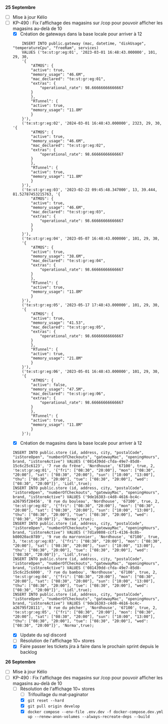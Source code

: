 **25 Septembre**
- [ ] Mise à jour Kélio
- [ ] KP-490 : Fix l'affichage des magasins sur /cop pour pouvoir afficher les magasins au-delà de 10
    - [x] Création de gateways dans la base locale pour arriver à 12
    ```
        INSERT INTO public.gateway (mac, datetime, "diskUsage", "temperatureCpu", "freeRam", services)
        VALUES ('te:st:gr:eg:01', '2023-03-01 16:48:43.000000', 101, 29, 30,
        '{
            "ATMOS": {
            "active": true,
            "memory_usage": "46.6M",
            "mac_declared": "te:st:gr:eg:01",
            "extras": {
                "operational_rate": 98.66666666666667
            }
            },
            "RTunnel": {
            "active": true,
            "memory_usage": "11.8M"
            }
        }'),
        ('te:st:gr:eg:02', '2024-03-01 16:48:43.000000', 2323, 29, 30, '{
            "ATMOS": {
            "active": true,
            "memory_usage": "46.6M",
            "mac_declared": "te:st:gr:eg:02",
            "extras": {
                "operational_rate": 98.66666666666667
            }
            },
            "RTunnel": {
            "active": true,
            "memory_usage": "11.8M"
            }
        }'),
        ('te:st:gr:eg:03', '2023-02-22 09:45:48.347000', 13, 39.444, 81.52787453215763, '{
            "ATMOS": {
            "active": true,
            "memory_usage": "46.6M",
            "mac_declared": "te:st:gr:eg:03",
            "extras": {
                "operational_rate": 98.66666666666667
            }
            }
        }'),
        ('te:st:gr:eg:04', '2023-05-07 16:48:43.000000', 101, 29, 30,
        '{
            "ATMOS": {
            "active": true,
            "memory_usage": "38.6M",
            "mac_declared": "te:st:gr:eg:04",
            "extras": {
                "operational_rate": 98.66666666666667
            }
            },
            "RTunnel": {
            "active": true,
            "memory_usage": "11.8M"
            }
        }'),
        ('te:st:gr:eg:05', '2023-05-17 17:48:43.000000', 101, 29, 30,
        '{
            "ATMOS": {
            "active": true,
            "memory_usage": "41.53",
            "mac_declared": "te:st:gr:eg:05",
            "extras": {
                "operational_rate": 98.66666666666667
            }
            },
            "RTunnel": {
            "active": true,
            "memory_usage": "21.8M"
            }
        }'),
        ('te:st:gr:eg:06', '2023-05-01 16:48:43.000000', 101, 29, 30,
        '{
            "ATMOS": {
            "active": false,
            "memory_usage": "47.5M",
            "mac_declared": "te:st:gr:eg:06",
            "extras": {
                "operational_rate": 98.66666666666667
            }
            },
            "RTunnel": {
            "active": true,
            "memory_usage": "11.8M"
            }
        }');
    ```
    - [x] Création de magasins dans la base locale pour arriver à 12
    ```
    INSERT INTO public.store (id, address, city, "postalCode", "isStoreOpen", "numberOfCheckouts", "gatewayMac", "openingHours", brand, "isStoreActive") VALUES ('081439dd-cfda-49e7-85d8-15c6c25c6123', '7 rue du frêne', 'Nordhouse', '67100', true, 2, 'te:st:gr:eg:01', '{"fri": ["08:30", "20:00"], "mon": ["08:30", "20:00"], "sat": ["08:30", "20:00"], "sun": ["10:00", "13:00"], "thu": ["08:30", "20:00"], "tue": ["08:30", "20:00"], "wed": ["08:30", "20:00"]}', 'Lidl',true);
    INSERT INTO public.store (id, address, city, "postalCode", "isStoreOpen", "numberOfCheckouts", "gatewayMac", "openingHours", brand, "isStoreActive") VALUES ('9de16383-c4d8-4616-bc4c-a26795f28456', '8 rue du bouleau', 'Nordhouse', '67100', true, 2, 'te:st:gr:eg:02', '{"fri": ["08:30", "20:00"], "mon": ["08:30", "20:00"], "sat": ["08:30", "20:00"], "sun": ["10:00", "13:00"], "thu": ["08:30", "20:00"], "tue": ["08:30", "20:00"], "wed": ["08:30", "20:00"]}', 'Norma',true);
    INSERT INTO public.store (id, address, city, "postalCode", "isStoreOpen", "numberOfCheckouts", "gatewayMac", "openingHours", brand, "isStoreActive") VALUES ('7d1a9808-ccf1-4136-8c8b-b80020ac0789', '9 rue du marronnier', 'Nordhouse', '67100', true, 3, 'te:st:gr:eg:03', '{"fri": ["08:30", "20:00"], "mon": ["08:30", "20:00"], "sat": ["08:30", "20:00"], "sun": ["10:00", "13:00"], "thu": ["08:30", "20:00"], "tue": ["08:30", "20:00"], "wed": ["08:30", "20:00"]}', 'Lidl',true);
    INSERT INTO public.store (id, address, city, "postalCode", "isStoreOpen", "numberOfCheckouts", "gatewayMac", "openingHours", brand, "isStoreActive") VALUES ('081439dd-cfda-49e7-85d8-15c6c25c6000', '7 rue du bambou', 'Nordhouse', '67100', true, 2, 'te:st:gr:eg:04', '{"fri": ["08:30", "20:00"], "mon": ["08:30", "20:00"], "sat": ["08:30", "20:00"], "sun": ["10:00", "13:00"], "thu": ["08:30", "20:00"], "tue": ["08:30", "20:00"], "wed": ["08:30", "20:00"]}', 'Lidl',true);
    INSERT INTO public.store (id, address, city, "postalCode", "isStoreOpen", "numberOfCheckouts", "gatewayMac", "openingHours", brand, "isStoreActive") VALUES ('9de16383-c4d8-4616-bc4c-a26795f28111', '8 rue du pêcher', 'Nordhouse', '67100', true, 2, 'te:st:gr:eg:05', '{"fri": ["08:30", "20:00"], "mon": ["08:30", "20:00"], "sat": ["08:30", "20:00"], "sun": ["10:00", "13:00"], "thu": ["08:30", "20:00"], "tue": ["08:30", "20:00"], "wed": ["08:30", "20:00"]}', 'Norma',true);
    ```
    - [x] Update du sql discord
    - [ ] Résolution de l'affichage 10+ stores
    - [x] Faire passer les tickets jira à faire dans le prochain sprint depuis le backlog

**26 Septembre**
- [ ] Mise à jour Kélio
- [ ] KP-490 : Fix l'affichage des magasins sur /cop pour pouvoir afficher les magasins au-delà de 10
    - [ ] Résolution de l'affichage 10+ stores
        - [ ] Trifouillage du mat-paginator
        - [x] ```git reset --hard```
        - [x] ```git pull origin develop```
        - [x] ```docker compose --env-file .env.dev -f docker-compose.dev.yml up --renew-anon-volumes --always-recreate-deps --build```